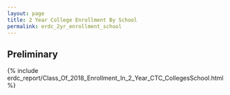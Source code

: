 ```yaml
---
layout: page
title: 2 Year College Enrollment By School
permalink: erdc_2yr_enrollment_school
---
```


## Preliminary

{% include erdc_report/Class_Of_2018_Enrollment_In_2_Year_CTC_CollegesSchool.html %}


